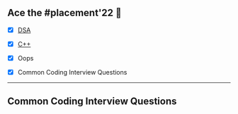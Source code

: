 ## Ace the #placement'22 🎯
 

- [X] [DSA](https://github.com/Aj7t/100daysofDSA)   
- [X] [C++](https://github.com/Aj7t/100daysofDSA)    
- [X] Oops
- [X] Common Coding Interview Questions  


<hr>

## Common Coding Interview Questions 










































